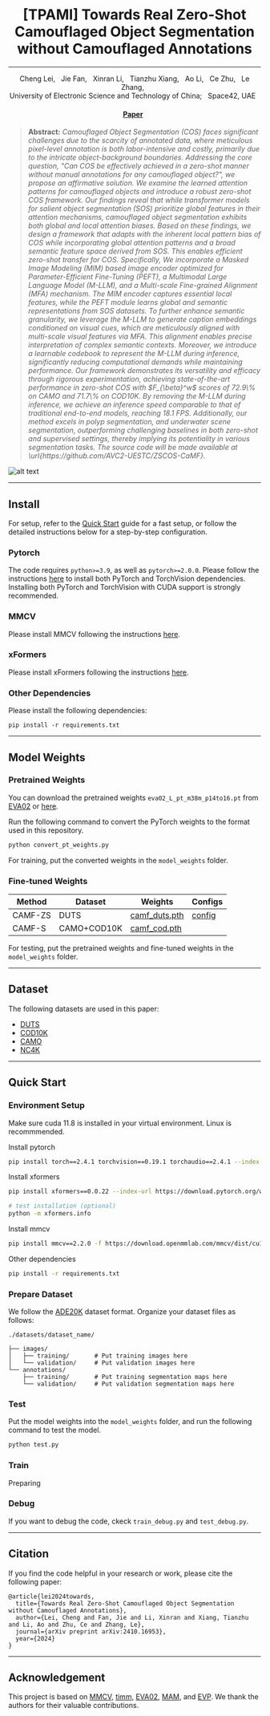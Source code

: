 <h1 align="center">[TPAMI] Towards Real Zero-Shot Camouflaged Object Segmentation without Camouflaged Annotations</h1>

<div align="center">
  <hr>
  Cheng Lei, &nbsp;
  Jie Fan, &nbsp;
  Xinran Li, &nbsp;
  Tianzhu Xiang, &nbsp;
  Ao Li, &nbsp;
  Ce Zhu, &nbsp;
  Le Zhang, &nbsp;
  <br>
    University of Electronic Science and Technology of China; &nbsp;
    Space42, UAE &nbsp;

  <h4>
    <a href="https://arxiv.org/abs/2410.16953">Paper</a> &nbsp; 
  </h4>
</div>

<blockquote>
<b>Abstract:</b> <i> Camouflaged Object Segmentation (COS) faces significant challenges due to the scarcity of annotated data, where meticulous pixel-level annotation is both labor-intensive and costly, primarily due to the intricate object-background boundaries. Addressing the core question, "Can COS be effectively achieved in a zero-shot manner without manual annotations for any camouflaged object?", we propose an affirmative solution. We examine the learned attention patterns for camouflaged objects and introduce a robust zero-shot COS framework. Our findings reveal that while transformer models for salient object segmentation (SOS) prioritize global features in their attention mechanisms, camouflaged object segmentation exhibits both global and local attention biases. Based on these findings, we design a framework that adapts with the inherent local pattern bias of COS while incorporating global attention patterns and a broad semantic feature space derived from SOS. This enables efficient zero-shot transfer for COS. Specifically, We incorporate a Masked Image Modeling (MIM) based image encoder optimized for Parameter-Efficient Fine-Tuning (PEFT), a Multimodal Large Language Model (M-LLM), and a Multi-scale Fine-grained Alignment (MFA) mechanism. The MIM encoder captures essential local features, while the PEFT module learns global and semantic representations from SOS datasets. To further enhance semantic granularity, we leverage the M-LLM to generate caption embeddings conditioned on visual cues, which are meticulously aligned with multi-scale visual features via MFA. This alignment enables precise interpretation of complex semantic contexts. Moreover, we introduce a learnable codebook to represent the M-LLM during inference, significantly reducing computational demands while maintaining performance. Our framework demonstrates its versatility and efficacy through rigorous experimentation, achieving state-of-the-art performance in zero-shot COS with $F_{\beta}^w$ scores of 72.9\% on CAMO and 71.7\% on COD10K. By removing the M-LLM during inference, we achieve an inference speed comparable to that of traditional end-to-end models, reaching 18.1 FPS. Additionally, our method excels in polyp segmentation, and underwater scene segmentation, outperforming challenging baselines in both zero-shot and supervised settings, thereby implying its potentiality in various segmentation tasks. The source code will be made available at \url{https://github.com/AVC2-UESTC/ZSCOS-CaMF}.</i>
</blockquote>

<!-- <p align="center">
  <img width="1000" src="figs/framework.png">
</p> -->


![alt text](./assets/fig1.png)


---


## Install

For setup, refer to the [Quick Start](#quick-start) guide for a fast setup, or follow the detailed instructions below for a step-by-step configuration.

### Pytorch

The code requires `python>=3.9`, as well as `pytorch>=2.0.0`. Please follow the instructions [here](https://pytorch.org/get-started/locally/) to install both PyTorch and TorchVision dependencies. Installing both PyTorch and TorchVision with CUDA support is strongly recommended.

### MMCV

Please install MMCV following the instructions [here](https://github.com/open-mmlab/mmcv/tree/master).

### xFormers

Please install xFormers following the instructions [here](https://github.com/facebookresearch/xformers/tree/main).


### Other Dependencies

Please install the following dependencies:

```
pip install -r requirements.txt
```

---

## Model Weights

### Pretrained Weights

You can download the pretrained weights `eva02_L_pt_m38m_p14to16.pt` from [EVA02](https://github.com/baaivision/EVA/tree/master/EVA-02) or [here](https://huggingface.co/Yuxin-CV/EVA-02/blob/main/eva02/pt/eva02_L_pt_m38m_p14to16.pt).

Run the following command to convert the PyTorch weights to the format used in this repository.

```sh
python convert_pt_weights.py 
```

For training, put the converted weights in the `model_weights` folder.



### Fine-tuned Weights

| Method | Dataset    | Weights | Configs |
| --- | --- | --- | --- |
| CAMF-ZS | DUTS    | [camf_duts.pth](https://github.com/AVC2-UESTC/ZSCOS-CaMF/releases/download/weights/camf_duts.pth) | [config](./configs/CAMF/config_CAMF_fgseg_test.py) |
| CAMF-S | CAMO+COD10K    | [camf_cod.pth](https://github.com/AVC2-UESTC/ZSCOS-CaMF/releases/download/weights/camf_cod.pth) |  |


For testing, put the pretrained weights and fine-tuned weights in the `model_weights` folder.



---

## Dataset

The following datasets are used in this paper:
- [DUTS](https://saliencydetection.net/duts/#orgf319326)
- [COD10K](https://github.com/DengPingFan/SINet/)
- [CAMO](https://drive.google.com/drive/folders/1h-OqZdwkuPhBvGcVAwmh0f1NGqlH_4B6)
- [NC4K](https://github.com/JingZhang617/COD-Rank-Localize-and-Segment)

---

## Quick Start

### Environment Setup

Make sure cuda 11.8 is installed in your virtual environment. Linux is recommmended.

Install pytorch

```sh
pip install torch==2.4.1 torchvision==0.19.1 torchaudio==2.4.1 --index-url https://download.pytorch.org/whl/cu118
```

Install xformers

```sh
pip install xformers==0.0.22 --index-url https://download.pytorch.org/whl/cu118

# test installation (optional)
python -m xformers.info
```

Install mmcv

```sh
pip install mmcv==2.2.0 -f https://download.openmmlab.com/mmcv/dist/cu118/torch2.4/index.html
```

Other dependencies

```sh
pip install -r requirements.txt
```

### Prepare Dataset

We follow the [ADE20K](https://github.com/CSAILVision/semantic-segmentation-pytorch) dataset format. Organize your dataset files as follows:

```
./datasets/dataset_name/

├── images/
│   ├── training/       # Put training images here
│   └── validation/     # Put validation images here
└── annotations/
    ├── training/       # Put training segmentation maps here 
    └── validation/     # Put validation segmentation maps here 
```

### Test

Put the model weights into the `model_weights` folder, and run the following command to test the model. 

```sh
python test.py

```

### Train

Preparing


### Debug

If you want to debug the code, ckeck `train_debug.py` and `test_debug.py`.





---

## Citation

If you find the code helpful in your research or work, please cite the following paper:

```
@article{lei2024towards,
  title={Towards Real Zero-Shot Camouflaged Object Segmentation without Camouflaged Annotations},
  author={Lei, Cheng and Fan, Jie and Li, Xinran and Xiang, Tianzhu and Li, Ao and Zhu, Ce and Zhang, Le},
  journal={arXiv preprint arXiv:2410.16953},
  year={2024}
}
```


---

## Acknowledgement

This project is based on [MMCV](https://github.com/open-mmlab/mmcv), [timm](https://github.com/huggingface/pytorch-image-models), [EVA02](https://github.com/baaivision/EVA/tree/master/EVA-02), [MAM](https://github.com/jxhe/unify-parameter-efficient-tuning), and [EVP](https://github.com/NiFangBaAGe/Explicit-Visual-Prompt). We thank the authors for their valuable contributions.
